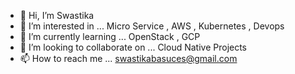 - 👋 Hi, I’m Swastika
- 👀 I’m interested in ... Micro Service , AWS , Kubernetes , Devops
- 🌱 I’m currently learning ... OpenStack , GCP
- 💞️ I’m looking to collaborate on ... Cloud Native Projects
- 📫 How to reach me ... swastikabasuces@gmail.com

<!---
swastb/swastb is a ✨ special ✨ repository because its `README.md` (this file) appears on your GitHub profile.
You can click the Preview link to take a look at your changes.
--->

